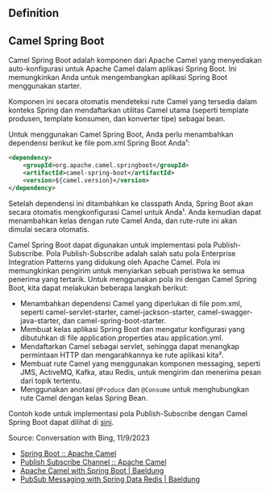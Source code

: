 ## Definition

## Camel Spring Boot

Camel Spring Boot adalah komponen dari Apache Camel yang menyediakan auto-konfigurasi untuk Apache Camel dalam aplikasi Spring Boot. Ini memungkinkan Anda untuk mengembangkan aplikasi Spring Boot menggunakan starter.

Komponen ini secara otomatis mendeteksi rute Camel yang tersedia dalam konteks Spring dan mendaftarkan utilitas Camel utama (seperti template produsen, template konsumen, dan konverter tipe) sebagai bean.

Untuk menggunakan Camel Spring Boot, Anda perlu menambahkan dependensi berikut ke file pom.xml Spring Boot Anda¹:

```xml
<dependency>
    <groupId>org.apache.camel.springboot</groupId>
    <artifactId>camel-spring-boot</artifactId>
    <version>${camel.version}</version>
</dependency>
```

Setelah dependensi ini ditambahkan ke classpath Anda, Spring Boot akan secara otomatis mengkonfigurasi Camel untuk Anda¹. Anda kemudian dapat menambahkan kelas dengan rute Camel Anda, dan rute-rute ini akan dimulai secara otomatis.

Camel Spring Boot dapat digunakan untuk implementasi pola Publish-Subscribe. Pola Publish-Subscribe adalah salah satu pola Enterprise Integration Patterns yang didukung oleh Apache Camel. Pola ini memungkinkan pengirim untuk menyiarkan sebuah peristiwa ke semua penerima yang tertarik. Untuk menggunakan pola ini dengan Camel Spring Boot, kita dapat melakukan beberapa langkah berikut:

- Menambahkan dependensi Camel yang diperlukan di file pom.xml, seperti camel-servlet-starter, camel-jackson-starter, camel-swagger-java-starter, dan camel-spring-boot-starter.
- Membuat kelas aplikasi Spring Boot dan mengatur konfigurasi yang dibutuhkan di file application.properties atau application.yml.
- Mendaftarkan Camel sebagai servlet, sehingga dapat menangkap permintaan HTTP dan mengarahkannya ke rute aplikasi kita².
- Membuat rute Camel yang menggunakan komponen messaging, seperti JMS, ActiveMQ, Kafka, atau Redis, untuk mengirim dan menerima pesan dari topik tertentu.
- Menggunakan anotasi `@Produce` dan `@Consume` untuk menghubungkan rute Camel dengan kelas Spring Bean.

Contoh kode untuk implementasi pola Publish-Subscribe dengan Camel Spring Boot dapat dilihat di [sini](https://github.com/jrmsamson/spring-boot-camel-publish-subscribe-pattern).

Source: Conversation with Bing, 11/9/2023
- [Spring Boot :: Apache Camel](https://camel.apache.org/camel-spring-boot/4.0.x/spring-boot.html)
- [Publish Subscribe Channel :: Apache Camel](https://camel.apache.org/components/4.0.x/eips/publish-subscribe-channel.html)
- [Apache Camel with Spring Boot | Baeldung](https://www.baeldung.com/apache-camel-spring-boot)
- [PubSub Messaging with Spring Data Redis | Baeldung](https://www.baeldung.com/spring-data-redis-pub-sub)